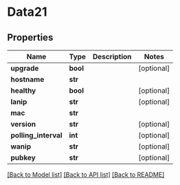 # Data21

## Properties
Name | Type | Description | Notes
------------ | ------------- | ------------- | -------------
**upgrade** | **bool** |  | [optional] 
**hostname** | **str** |  | 
**healthy** | **bool** |  | [optional] 
**lanip** | **str** |  | [optional] 
**mac** | **str** |  | 
**version** | **str** |  | [optional] 
**polling_interval** | **int** |  | [optional] 
**wanip** | **str** |  | [optional] 
**pubkey** | **str** |  | [optional] 

[[Back to Model list]](../README.md#documentation-for-models) [[Back to API list]](../README.md#documentation-for-api-endpoints) [[Back to README]](../README.md)


